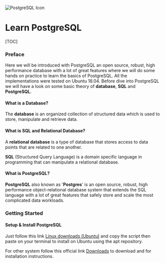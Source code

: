 ![PostgreSQL Icon](https://blog.xojo.com/wp-content/uploads/2017/06/postgresql-card.png)

# Learn PostgreSQL 

[TOC]



### Preface

Here we will be introduced with PostgreSQL an open source, robust, high performance database with a lot of great features where we will do some hands on practice to learn the basics of PostgreSQL. All the implementations were tested on Ubuntu 18.04. Before dive into PostgreSQL we will have a look on some basic theory of **database**, **SQL** and **PostgreSQL**. 

#### What is a Database? 

The **database** is an organized collection of structured data which is used to store, manipulate and retrieve data.

#### What is SQL and Relational Database? 

A **relational database** is a type of database that stores access to data points that  are related to one another.

**SQL** (Structured Query Language) is a domain specific language in programming that can manipulate a relational database.

#### What is PostgreSQL?

**PostgreSQL** also known as '**Postgres**' is an open source, robust, high performance object-relational database system that extends the SQL language with a lot of great features that safely store and scale the most complicated data workloads.



### Getting Started

#### Setup & Install PostgreSQL 

Just follow this link [Linux downloads (Ubuntu)](https://www.postgresql.org/download/linux/ubuntu/) and copy the script then paste on your terminal to install on Ubuntu using the apt repository. 

For other system follow this official link [Downloads](https://www.postgresql.org/download/) to download and for installation instructions.





####  



